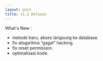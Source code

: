 ```yaml
---
layout: post
title: v1.2 Release
---
```


What's New :

* metode baru, akses langsung ke database.
* fix alogaritma “gagal” hacking.
* fix reset permission.
* optimalisasi kode.
